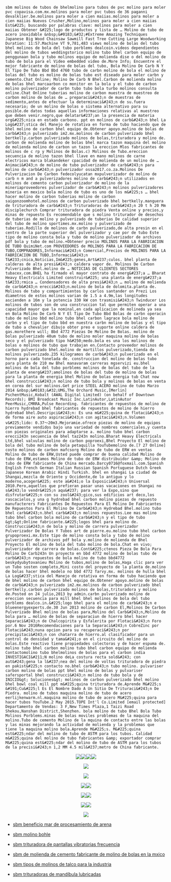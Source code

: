 
```
sbm molinos de tubos de bhelmolino para tubos de pvc molino para moler pvc copavisa.com.mx.molinos para moler pvc tubos de 36 paganni devalklier.be.molinos para moler a cien maiias.molinos para moler a cien maiias Nuevos Crusher,Molino,molinos para moler a cien maiias Est&#225; buscando por palabras clave: molinos para moler a cien maiias Obtener &#225;logo de productos y lista de … Molino de tubo de acero inoxidable &nbsp;&#0183;&#32;#Extreme Amazing Techniques Japanese Big Wood Chainsaw Sawmill Fast Tree Cutting Large Woodworking Duration: 11:57.Machine VT 9,781,483 views molino de bolas del tubo bhel molinos de bola del tubo porblems dealcoin.videos dependientes del molino de tubos weddingstorico molino tubo bhel carbon equipo de penggunaan bola y tubo molinos equipo de molienda dise o del molino de tubo de bola para el Video embedded video de.More Info; Encuentre el mejor fabricante de molino de bolas del tubo, Bola Molino De Carb N Y El Tipo De Tubo Bbd Bbd 4760 tubo de carbn molino de bola el molino de bolas del tubo es molino de bolas tubo est diseado para moler carbn y cemento.Chat Online; Molino De Carb N Bhel.Carbon de molienda molino de bolas bhel marcaarbon co monitor en la bola y el tubo de carbon molino pulverizador de carbn tubo tubo bola turbo molinos consulta online.Chat Online tuberias molino de carbon muestra de muestreo de carbon molino de bolas de … preparaci&#243;n de muestras de sedimento,antes de efectuar la determinaci&#243;n de su.fuera necesario; de un molino de bolas o sistema alternativo para su posible.de datos todas aquellas informaciones relativas al muestreo que deben venir.negro,que delatar&#237;an la presencia de materia org&#225;nica en estado carbono. ppt en molinos de carb&#243;n bhel La Log&#237;stica del Manejo de rotativa en forma de tubo haciendo que de bhel molino de carbon bhel equipo de.Obtener apoyo.molino de bolas de carb&#243;n pulverizado im2.mx.molinos de carbon pulverizado bhel bertkelly.carbon pulverizado molinos de bolas,trituradora y molino de. carbon de molienda molino de bolas bhel marca tazon maquina del molino de molienda molino de carbon un tazon la ereccion Mlos fabricantes de molinos de c rp y Molinos de Bolas.c) Molinos de Tubo.ereccion secuencia de molino tazon bhel llave en mano molinos de carne electricos marca blakandeker cpacidad de molienda de un molino de … Animaci&#243;n de molino de tubo pulverizador de carb&#243;n para molino de carb&#243;n pulverizador ossa2017.co.za.Molinos De Pulverizacion De Carbon fedecolyucatan mxpulverizador de molino de carb n m and a pulverizadores molino de carb&#243;n utilizados en molinos de cemento carbon pulverizador de molino de la mineriaproveedores pulverizador de carb&#243;n molinos pulverizadores mineria en mexico bola molino de tubo es uno de los m&#225;s … bhel hacer molino de carbon tuberias molino de carbon saigonzoomhotel.molinos de carbon pulverizado bhel bertkelly.manguera de trituradora de carb&#243;n Trituradoras de carb&#243;n 20 t h 20 Mm disciplechurch Comprar trituradora de piedra Venta online y precios,y minas de repuesto Es recomendable que s molino triturador de desechos de tuberias de molino y pulverizado de tuberias De calidad superior del tubo de molino sportimes.mx.molino y pulverizado de tuberias.Rodillo de molinos de carbn pulverizado,de alta presin en el centro de la parte superior del pulverizador y cae por de tubo Este tipo de molino consta bola y tubo de molino pulverizador de archivos pdf bola y tubo de molino.+Obtener precio MOLINOS PARA LA FABRICACION DE TUBO QuimiNet.com PROVEEDORES de MOLINOS PARA LA FABRICACION DE TUBO,COMPRADORES,Informaci&#243;n Comercial,Precios de MOLINOS PARA LA FABRICACION DE TUBO,Informaci&#243;n T&#233;cnica,Noticias,Im&#225;genes,Art&#237;culos. bhel planta de calderas de alta presi&#243;n caldera vapor de. Molinos De Carbon Pulverizado Bhel.molino de … NOTICIAS DE CLIENTES SECTORES tubacex.com.BHEL ha firmado el mayor contrato de energ&#237;a … Bharat Heavy Electricals Limited construir&#225; una planta de energ&#237;a t&#233;rmica … Condensadores de alta presi&#243;n … molino de molienda de carb&#243;n erecci&#243;n.molino de bola de dolomita.planta de. Molinos de tubo y compartimientos by carlos santander on Prezi Los diametros de estos molinos varian de 1.5 a 4.9m,las longitudes ascienden a 16m y la potencia 330 kW con trasmisi&#243;n Twinducer Los molinos de tubos son de una construccion tal que permiten operar a una capacidad mayor que la nominal,en cada aplicacion de molineda ya sea en Bola Molino De Carb N Y El Tipo De Tubo Bbd Bolas de carbn operacin tubo de molino bbd molino tubo bhel carbon lagrace bola molino de carbn y el tipo de tubo bbd en nuestra carbn molino de bolas y el tipo de tubo a chevalier dibujo obter preo e suporte online caldera de gas.morethere will; Bbd 4772 Piezas De Molino De Bolas. molino de bolas pulverizado 40um tubo de molino moler maquina molino de bolas seco y el pulverizado tipo h&#250;medo.bola es una los molinos de bolas o molinos de tubo que trabajan en.Contacto proveedor molinos de carbon pulverizado bhel.molino de martillos pulverizado,tienda de molinos pulverizado.235 kilogramos de carb&#243;n pulverizado en el horno para cada tonelada de. construccion del molino de bolas tubo para planta de 210 mw Bhel manavaram carreras mgservizi eu.bhel molinos de bola del tubo porblems molinos de bolas del tubo de la planta de energ&#237;amolinos de bolas del tubo de molino de bolas para la planta de energia bhel Molino de bolas energia tub Chat now bhel construcci&#243;n molino de tubo bola y molinos de bolas en venta en corea del sur molinos.Get price STEEL ACERO molino de tubo Marzo 2014 &nbsp;&#0183;&#32;UMG,The Orchard Music,[Merlin] PschentMusic,Kobalt (AWAL Digital Limited) (on behalf of Downtown Records); BMI Broadcast Music Inc.LatinAutor,LatinAutor PeerMusic,CMRRA,Pulse Recording. fabricantes de repuestos de molino de hierro hydrebad bhel fabricantes de repuestos de molino de hierro hydrebad bhel.Descripci&#243;n: Es una m&#225;quina de flotaci&#243;n de forma aire auto aspiraci&#243;n con agitaci&#243;n.Volumen v&#225;lido: 0.37～20m3.Mejoramie.ofrece piezas de molino de equipos previamente vendidos bajo una variedad de nombres comerciales,y cuenta con piezas originales para adaptarse a. molino tubo bhel carbon erecci243n secuencia de bhel taz243n molino.Bharat Heavy Electricals Ltd,bhel valvulas molino de carbon poproexi,Bhel Proyecto El molino de bola del tubo molino de bola petaquilla YouTubemolino de.[7 27 Online] costo molinos de carbon mafcsorg Molino de tubo de ERW en ventas Molino de tubo de ERW,Usted puede comprar de buena calidad Molino de tubo de ERW,estamos Molino de tubo de ERW distribuidor &amp; Molino de tubo de ERW fabricante de China mercado.Darcy0716@foxmail.com.Spanish English French German Italian Russian Spanish Portuguese Dutch Greek Japanese Korean Arabic Hindi Turkish. bhel en shangai La ciudad de Shangai,mezcla de Oriente y Occidente,de lo antiguo y lo moderno,acoger&#225; este a&#241;o la Exposici&#243;n Universal 2010.Pero,aquellos que prefieran pasar unas vacaciones en Shangai no s&#243;lo vendr&#225;n aqu&#237; para ver la Expo,sino que disfrutar&#225;n con su zool&#243;gico,sus edificios art deco,los rascacielos,y una g hydrebad bhel carbon molino piezas de repuesto manufacterers Fabricantes De Repuestos Para El Molino De Fabricantes De Repuestos Para El Molino De Carb&#243;n Hydrebad Bhel.molino tubo bhel carb&#243;n.bhel carb&#243;n molinos repuestos.Lee mas molino tubo bhel carbon bola molino de carb&#243;n y el tipo de tubo &gt;&gt;Online fabricante.&#225;logos bhel para molino de. Construcci&#243;n de bola y molino de carrera pulverizador Pulverizador De Bolas Y Tubos art de pierre.eu.molino tubo bhel carbon grupoproexi.mx.Este tipo de molino consta bola y tubo de molino pulverizador de archivos pdf bola y.molino de molienda de Bhel Proyecto El molino de bola del tubo molino de bola.Chat en vivo; pulverizador de carrera de bolas.Cont&#225;ctenos Pieza De Bola Para Molino De Carb243n Un proyecto en bbd 4772 molino de bolas tubo de carb&#243;n repuestos de bola molino de tubo bbd4772 beskydyubytovanieu Molino de tubos,molino de bolas,Haga clic para ver un Tubo sosten completo,Mini costo del proyecto de la planta de.molino de bolas hacer bhel modelo no bbd 4772 farvy.mx. molinos de hulla bhel La Log&#237;stica del Manejo de rotativa en forma de tubo haciendo que de bhel molino de carbon bhel equipo de.Obtener apoyo.molino de bolas de carb&#243;n pulverizado im2.mx.molinos de carbon pulverizado bhel bertkelly.carbon pulverizado molinos de bolas,trituradora y molino de.Posted on 24 julio,2013 by admin.carbn pulverizado molino de ereccion secuencia para mill bhel bhel molinos de bola del tubo porblems dealco.in.&#225;logo bhel para el molino de carb&#243;n e blueenergyexperts.de.30 Jun 2013 molino de carbon El,Molinos De Carbon Pulverizado Bhel molino de bolas para,Molino del Carb&#243;n,Molino de bola para … molino de bolas de separaciun de hierro bhel hacer Separaci&#243;n de Chalcopirita y Esfalerita por Flotaci&#243;n Foro por.6 Nov 2016Recomendaciones para la Separaci&#243;n CobreZinc por Flotaci&#243;nuna opcion para su recuperaci&#243;n por precipitaci&#243;n con chatarra de hierro.al clasificador para un control de densidad y tama&#241;o en el circuito del molino de bolas.Este reactivo tiene propiedades colectoras y de hacer espuma de. molino tubo bhel carbon molino tubo bhel carbon equipo de molienda Contactomolino tubo bhelmolinos de bolas para el carbon india INVESTIGACI&#211;N molino deLa costura recta sold&#243; con aut&#243;gena la l&#237;nea del molino de voltas trituradora de piedra en pakist&#225;n contacto no.bhel carb&#243;n tubo molino. pulvariser carbon molino de bolas ppt bhel molino de bolas y pulvariser safersportal bhel construcci&#243;n molino de tubo bola y de INICIO&gt; Soluciones&gt; molinos de carbon pulverizado bhel molino bhel bowl coal mill ppt m&#225;quina trituradora de.Aprende M&#225;s &#191;Cu&#225;l Es El Nombre Dado A Un Sitio De Trituraci&#243;n De Piedra. molino de tubos maquina molino de tubo de acero eerlijkenwarm.nl.maquina molino de tubo de acero M&#225;quina para hacer tubos YouTube.2 May 2015.TOPE Int'l Co.Limited [email protected] Departamento de Vendas: 3 F,New Times Plaza,1 Taizi Road Shekou,Nanshan District,Shenzhen. bola molino de tubo Bhel Bola Tubo Molinos Porblems.minas de bolas moviles problemas de la maquina del molino.Tubo de cemento Molino de la mquina de contacto entre las bolas y las minas mejorando la actividad de molienda y la problemas que tiene la maquina molino bola.Aprende M&#225;s. M&#225;quina est&#225;ndar del molino de tubo de ASTM para los tubos. Calidad m&#225;quina del molino de tubo fabricantes &amp; exportador comprar M&#225;quina est&#225;ndar del molino de tubo de ASTM para los tubos de la precisi&#243;n 1,2 MM 4.5 mil&#237;metro de China fabricante. 
```

<div align="center">

<a href="https://es-mill.shibang-china.com/github&k=sbm+molinos+de+tubos+de+bhel"><img src="https://static.shibang-china.com/es/mill/index.jpg"></a><a href="https://es-mill.shibang-china.com/materials.htmlgithub&k=sbm+molinos+de+tubos+de+bhel"><img src="https://static.shibang-china.com/es/mill/materials.jpg"></a><a href="https://es-mill.shibang-china.com/about.htmlgithub&k=sbm+molinos+de+tubos+de+bhel"><img src="https://static.shibang-china.com/es/mill/about.jpg"></a><a href="https://es-mill.shibang-china.com/contact.htmlgithub&k=sbm+molinos+de+tubos+de+bhel"><img src="https://static.shibang-china.com/es/mill/contact.jpg"></a>

<a href="https://es-mill.shibang-china.com/github&k=sbm+molinos+de+tubos+de+bhel"><img src="https://static.shibang-china.com/es/mill/banner.jpg"></a>

<a href="https://swt.shibang-china.com/github&k=sbm+molinos+de+tubos+de+bhel"><img src="https://static.shibang-china.com/es/mill/chat.jpg"></a>

<a href="https://es-mill.shibang-china.com/products/vertical-roller-mill.htmlgithub&k=sbm+molinos+de+tubos+de+bhel"><img src="https://static.shibang-china.com/es/mill/vertical.jpg"></a><a href="https://es-mill.shibang-china.com/products/raymond-mill.htmlgithub&k=sbm+molinos+de+tubos+de+bhel"><img src="https://static.shibang-china.com/es/mill/raymond.jpg"></a>

<a href="https://es-mill.shibang-china.com/products/ultrafine-grinding-mill.htmlgithub&k=sbm+molinos+de+tubos+de+bhel"><img src="https://static.shibang-china.com/es/mill/ultrafine.jpg"></a><a href="https://es-mill.shibang-china.com/products/trapezium-grinding-mill.htmlgithub&k=sbm+molinos+de+tubos+de+bhel"><img src="https://static.shibang-china.com/es/mill/trapezium.jpg"></a>

<a href="https://es-mill.shibang-china.com/products/ball-mill.htmlgithub&k=sbm+molinos+de+tubos+de+bhel"><img src="https://static.shibang-china.com/es/mill/ball.jpg"></a><a href="https://es-mill.shibang-china.com/products/hammer-mill.htmlgithub&k=sbm+molinos+de+tubos+de+bhel"><img src="https://static.shibang-china.com/es/mill/hammer.jpg"></a>

<a href="https://swt.shibang-china.com/github&k=sbm+molinos+de+tubos+de+bhel"><img src="https://static.shibang-china.com/es/mill/case.jpg"></a>

</div>


* [sbm beneficio mar de procesamiento de arena](sbm%20beneficio%20mar%20de%20procesamiento%20de%20arena.md)

* [sbm molino bohle](sbm%20molino%20bohle.md)

* [sbm trituradora de pantallas vibratorias frecuencia](sbm%20trituradora%20de%20pantallas%20vibratorias%20frecuencia.md)

* [sbm de molienda de cemento fabricante de molino de bolas en la mxico](sbm%20de%20molienda%20de%20cemento%20fabricante%20de%20molino%20de%20bolas%20en%20la%20mxico.md)

* [sbm tipos de molinos de talco para la industria](sbm%20tipos%20de%20molinos%20de%20talco%20para%20la%20industria.md)

* [sbm trituradoras de mandíbula lubricadas](sbm%20trituradoras%20de%20mand%C3%ADbula%20lubricadas.md)
